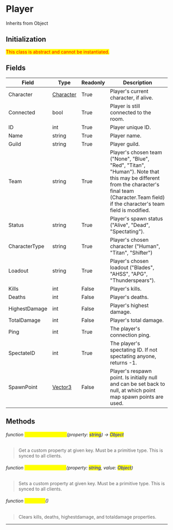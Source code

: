 # Player
Inherits from Object

## Initialization
<mark style="color:red;">This class is abstract and cannot be instantiated.</mark>

## Fields
|Field|Type|Readonly|Description|
|---|---|---|---|
|Character|[Character](../objects/Character.md)|True|Player's current character, if alive.|
|Connected|bool|True|Player is still connected to the room.|
|ID|int|True|Player unique ID.|
|Name|string|True|Player name.|
|Guild|string|True|Player guild.|
|Team|string|True|Player's chosen team ("None", "Blue", "Red", "Titan", "Human"). Note that this may be different from the character's final team (Character.Team field) if the character's team field is modified.|
|Status|string|True|Player's spawn status ("Alive", "Dead", "Spectating").|
|CharacterType|string|True|Player's chosen character ("Human", "Titan", "Shifter")|
|Loadout|string|True|Player's chosen loadout ("Blades", "AHSS", "APG", "Thunderspears").|
|Kills|int|False|Player's kills.|
|Deaths|int|False|Player's deaths.|
|HighestDamage|int|False|Player's highest damage.|
|TotalDamage|int|False|Player's total damage.|
|Ping|int|True|The player's connection ping.|
|SpectateID|int|True|The player's spectating ID. If not spectating anyone, returns -1.|
|SpawnPoint|[Vector3](../objects/Vector3.md)|False|Player's respawn point. Is initially null and can be set back to null, at which point map spawn points are used.|
## Methods
###### function <mark style="color:yellow;">GetCustomProperty</mark>(property: <mark style="color:blue;">string</mark>) → <mark style="color:blue;">Object</mark>
> Get a custom property at given key. Must be a primitive type. This is synced to all clients.

###### function <mark style="color:yellow;">SetCustomProperty</mark>(property: <mark style="color:blue;">string</mark>, value: <mark style="color:blue;">Object</mark>)
> Sets a custom property at given key. Must be a primitive type. This is synced to all clients.

###### function <mark style="color:yellow;">ClearKDR</mark>()
> Clears kills, deaths, highestdamage, and totaldamage properties.


---

